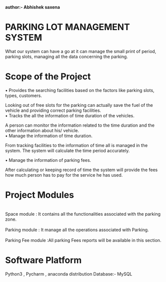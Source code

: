 <b>author:- Abhishek saxena </b>
 
 <h1>PARKING LOT MANAGEMENT SYSTEM </h1>
 What our system can have a go at it can manage the small print of period, parking slots, managing all the data concerning the parking.
	<h1>Scope of the Project</h1>
•	Provides the searching facilities based on the factors like parking slots, types, customers.

Looking out of free slots for the parking can actually save the fuel of the vehicle and providing correct parking facilities.
<br>•	Tracks the all the information of time duration of the vehicles.</br>

A person can monitor the information related to the time duration and the other information about his/ vehicle.
<br>•	Manage the information of time duration.</br>

From tracking facilities to the information of time all is managed in the system. The system will calculate the time period accurately.

•	Manage the information of parking fees.

After calculating or keeping record of time the system will provide the fees how much person has to pay for the service he has used.

<h1>	Project Modules</h1>
 <br>Space module : It contains all the functionalities associated with the parking zone.</br>
<br> Parking module : It manage all the operations associated with Parking.</br>
<br> Parking Fee module :All parking Fees reports will be available in this section.</br>

<h1>Software Platform</h1>

Python3 , Pycharm , anaconda distribution
Database:- MySQL


